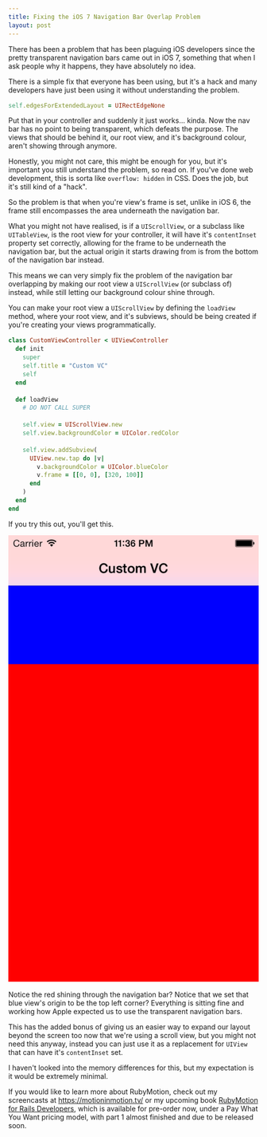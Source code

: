 ```yaml
---
title: Fixing the iOS 7 Navigation Bar Overlap Problem
layout: post
---
```


There has been a problem that has been plaguing iOS developers since the pretty transparent navigation bars came out in iOS 7, something that when I ask people why it happens, they have absolutely no idea.

There is a simple fix that everyone has been using, but it's a hack and many developers have just been using it without understanding the problem.

```ruby
self.edgesForExtendedLayout = UIRectEdgeNone
```

Put that in your controller and suddenly it just works... kinda. Now the nav bar has no point to being transparent, which defeats the purpose. The views that should be behind it, our root view, and it's background colour, aren't showing through anymore.

Honestly, you might not care, this might be enough for you, but it's important you still understand the problem, so read on. If you've done web development, this is sorta like `overflow: hidden` in CSS. Does the job, but it's still kind of a "hack".

So the problem is that when you're view's frame is set, unlike in iOS 6, the frame still encompasses the area underneath the navigation bar.

What you might not have realised, is if a `UIScrollView`, or a subclass like `UITableView`, is the root view for your controller, it will have it's `contentInset` property set correctly, allowing for the frame to be underneath the navigation bar, but the actual origin it starts drawing from is from the bottom of the navigation bar instead.

This means we can very simply fix the problem of the navigation bar overlapping by making our root view a `UIScrollView` (or subclass of) instead, while still letting our background colour shine through.

You can make your root view a `UIScrollView` by defining the `loadView` method, where your root view, and it's subviews, should be being created if you're creating your views programmatically.

```ruby
class CustomViewController < UIViewController
  def init
    super
    self.title = "Custom VC"
    self
  end

  def loadView
    # DO NOT CALL SUPER

    self.view = UIScrollView.new
    self.view.backgroundColor = UIColor.redColor
    
    self.view.addSubview(
      UIView.new.tap do |v|
        v.backgroundColor = UIColor.blueColor
        v.frame = [[0, 0], [320, 100]]
      end
    )
  end
end
```

If you try this out, you'll get this.

![iOS Simulator Screen shot 21 Feb 2014 11,36,19 pm](/assets/3q3y1841073v3D0c302G3a3z32151o0j.png)

Notice the red shining through the navigation bar? Notice that we set that blue view's origin to be the top left corner? Everything is sitting fine and working how Apple expected us to use the transparent navigation bars.

This has the added bonus of giving us an easier way to expand our layout beyond the screen too now that we're using a scroll view, but you might not need this anyway, instead you can just use it as a replacement for `UIView` that can have it's `contentInset` set.

I haven't looked into the memory differences for this, but my expectation is it would be extremely minimal.

If you would like to learn more about RubyMotion, check out my screencasts at https://motioninmotion.tv/ or my upcoming book [RubyMotion for Rails Developers](http://book.motioninmotion.tv/), which is available for pre-order now, under a Pay What You Want pricing model, with part 1 almost finished and due to be released soon.